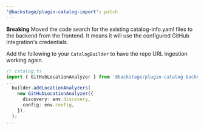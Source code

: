 ```yaml
---
'@backstage/plugin-catalog-import': patch
---
```


**Breaking**
Moved the code search for the existing catalog-info.yaml files to the backend from the frontend. It means it will use the configured GitHub integration's credentials.

Add the following to your `CatalogBuilder` to have the repo URL ingestion working again.

```ts
// catalog.ts
import { GitHubLocationAnalyzer } from '@backstage/plugin-catalog-backend-module-github';
...
  builder.addLocationAnalyzers(
    new GitHubLocationAnalyzer({
      discovery: env.discovery,
      config: env.config,
    }),
  );
...
```
